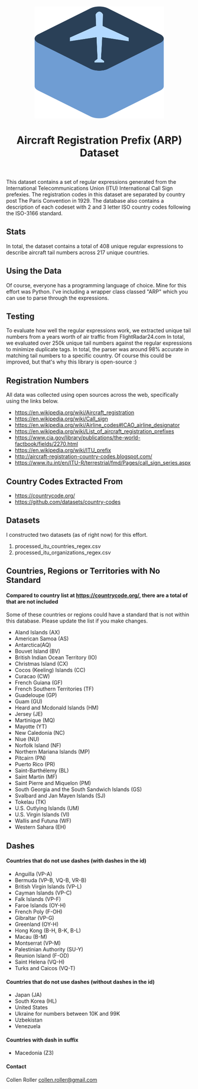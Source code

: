 <p align="center">
  <img src="/images/Box.png" width="350" title="ARP">
</p>

# <div align="center">Aircraft Registration Prefix (ARP) Dataset<br /><br />

This dataset contains a set of regular expressions generated from the International Telecommunications Union (ITU) International Call Sign prefexies. The registration codes in this dataset are separated by country post The Paris Convention in 1929. The database also contains a description of each codeset with 2 and 3 letter ISO country codes following the ISO-3166 standard. 

## Stats
In total, the dataset contains a total of 408 unique regular expressions to describe aircraft tail numbers across 217 unique countries. 

## Using the Data
Of course, everyone has a programming language of choice. Mine for this effort was Python. I've including a wrapper class classed "ARP" which you can use to parse through the expressions.

## Testing
To evaluate how well the regular expressions work, we extracted unique tail numbers from a years worth of air traffic from FlightRadar24.com In total, we evaluated over 250k unique tail numbers against the regular expressions to minimize duplicate tags. In total, the parser was around 98% accurate in matching tail numbers to a specific country. Of course this could be improved, but that's why this library is open-source :)

## Registration Numbers
All data was collected using open sources across the web, specifically using the links below.
- https://en.wikipedia.org/wiki/Aircraft_registration
- https://en.wikipedia.org/wiki/Call_sign
- https://en.wikipedia.org/wiki/Airline_codes#ICAO_airline_designator
- https://en.wikipedia.org/wiki/List_of_aircraft_registration_prefixes
- https://www.cia.gov/library/publications/the-world-factbook/fields/2270.html
- https://en.wikipedia.org/wiki/ITU_prefix
- http://aircraft-registration-country-codes.blogspot.com/
- https://www.itu.int/en/ITU-R/terrestrial/fmd/Pages/call_sign_series.aspx


## Country Codes Extracted From
- https://countrycode.org/
- https://github.com/datasets/country-codes

## Datasets
I constructed two datasets (as of right now) for this effort. 
1. processed_itu_countries_regex.csv
2. processed_itu_organizations_regex.csv


## Countries, Regions or Territories with No Standard
#### Compared to country list at https://countrycode.org/, there are a total of that are not included
Some of these countries  or regions could have a standard that is not within this database. Please update the list if you make changes. 
- Aland Islands (AX)
- American Samoa (AS)
- Antarctica(AQ)
- Bouvet Island	(BV)
- British Indian Ocean Territory (IO)
- Christmas Island (CX)
- Cocos (Keeling) Islands (CC)
- Curacao (CW)
- French Guiana	(GF)
- French Southern Territories (TF)
- Guadeloupe (GP)
- Guam (GU)
- Heard and Mcdonald Islands (HM)
- Jersey (JE)
- Martinique (MQ)
- Mayotte (YT)
- New Caledonia (NC)
- Niue (NU)
- Norfolk Island (NF)
- Northern Mariana Islands (MP)
- Pitcairn (PN)
- Puerto Rico (PR)
- Saint-Barthélemy (BL)
- Saint Martin (MF)
- Saint Pierre and Miquelon (PM)
- South Georgia and the South Sandwich Islands (GS)
- Svalbard and Jan Mayen Islands (SJ)
- Tokelau (TK)
- U.S. Outlying Islands (UM)
- U.S. Virgin Islands (VI) 
- Wallis and Futuna (WF)
- Western Sahara (EH)

## Dashes
#### Countries that do not use dashes (with dashes in the id)
- Anguilla (VP-A)
- Bermuda (VP-B, VQ-B, VR-B)
- British Virgin Islands (VP-L)
- Cayman Islands (VP-C)
- Falk Islands (VP-F)
- Faroe Islands (OY-H)
- French Poly (F-OH)
- Gibraltar (VP-G)
- Greenland (OY-H)
- Hong Kong (B-H, B-K, B-L)
- Macau (B-M)
- Montserrat (VP-M)
- Palestinian Authority (SU-Y)
- Reunion Island (F-OD)
- Saint Helena (VQ-H)
- Turks and Caicos (VQ-T)

#### Countries that do not use dashes (without dashes in the id)
- Japan (JA)
- South Korea (HL)
- United States 
- Ukraine for numbers between 10K and 99K
- Uzbekistan
- Venezuela

#### Countries with dash in suffix
- Macedonia (Z3)



#### Contact

Collen Roller 
collen.roller@gmail.com
